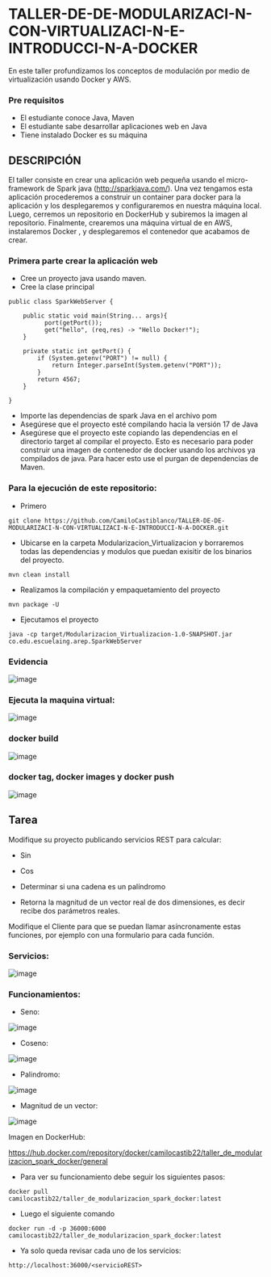# TALLER-DE-DE-MODULARIZACI-N-CON-VIRTUALIZACI-N-E-INTRODUCCI-N-A-DOCKER
En este taller profundizamos los conceptos de modulación por medio de virtualización usando Docker y AWS.

### Pre requisitos
- El estudiante conoce Java, Maven
- El estudiante sabe desarrollar aplicaciones web en Java
- Tiene instalado Docker es su máquina

## DESCRIPCIÓN
El taller consiste en crear una aplicación web pequeña usando el micro-framework de Spark java (http://sparkjava.com/). Una vez tengamos esta aplicación procederemos a construir un container para docker para la aplicación y los desplegaremos y configuraremos en nuestra máquina local. Luego, cerremos un repositorio en DockerHub y subiremos la imagen al repositorio. Finalmente, crearemos una máquina virtual de en AWS, instalaremos Docker , y desplegaremos el contenedor que acabamos de crear.

### Primera parte crear la aplicación web
- Cree un proyecto java usando maven.
- Cree la clase principal
```
public class SparkWebServer {
    
    public static void main(String... args){
          port(getPort());
          get("hello", (req,res) -> "Hello Docker!");
    }

    private static int getPort() {
        if (System.getenv("PORT") != null) {
            return Integer.parseInt(System.getenv("PORT"));
        }
        return 4567;
    }
    
}
```
- Importe las dependencias de spark Java en el archivo pom
- Asegúrese que el proyecto esté compilando hacia la versión 17 de Java
- Asegúrese que el proyecto este copiando las dependencias en el directorio target al compilar el proyecto. Esto es necesario para poder construir una imagen de contenedor de docker usando los archivos ya compilados de java. Para hacer esto use el purgan de dependencias de Maven.
### Para la ejecución de este repositorio:
- Primero
```git
git clone https://github.com/CamiloCastiblanco/TALLER-DE-DE-MODULARIZACI-N-CON-VIRTUALIZACI-N-E-INTRODUCCI-N-A-DOCKER.git
```
- Ubicarse en la carpeta Modularizacion_Virtualizacion y borraremos todas las dependencias y modulos que puedan exisitir de los binarios del proyecto.
```maven
mvn clean install
```
- Realizamos la compilación y empaquetamiento del proyecto
```maven
mvn package -U
```
- Ejecutamos el proyecto
  
```maven
java -cp target/Modularizacion_Virtualizacion-1.0-SNAPSHOT.jar co.edu.escuelaing.arep.SparkWebServer
```

### Evidencia 

![image](https://github.com/CamiloCastiblanco/TALLER-DE-DE-MODULARIZACI-N-CON-VIRTUALIZACI-N-E-INTRODUCCI-N-A-DOCKER/assets/69698380/b406dd47-6e8f-4ca0-b460-1892675323f7)

### Ejecuta la maquina virtual:

![image](https://github.com/CamiloCastiblanco/TALLER-DE-DE-MODULARIZACI-N-CON-VIRTUALIZACI-N-E-INTRODUCCI-N-A-DOCKER/assets/69698380/4d488f4c-de94-409c-b291-fab371902a40)

### docker build

![image](https://github.com/CamiloCastiblanco/TALLER-DE-DE-MODULARIZACI-N-CON-VIRTUALIZACI-N-E-INTRODUCCI-N-A-DOCKER/assets/69698380/43dd98eb-1e6b-4219-b8f7-1835c88884a5)

### docker tag, docker images y docker push

![image](https://github.com/CamiloCastiblanco/TALLER-DE-DE-MODULARIZACI-N-CON-VIRTUALIZACI-N-E-INTRODUCCI-N-A-DOCKER/assets/69698380/eacc11ca-d05c-4c35-b8db-4fcd558754d6)

## Tarea 

Modifique su proyecto publicando servicios REST para calcular:

- Sin

- Cos

- Determinar si una cadena es un palíndromo

- Retorna la magnitud de un vector real de dos dimensiones, es decir recibe dos parámetros reales.

Modifique el Cliente para que se puedan llamar asíncronamente estas funciones, por ejemplo con una formulario para cada función.

### Servicios: 

![image](https://github.com/CamiloCastiblanco/TALLER-DE-DE-MODULARIZACI-N-CON-VIRTUALIZACI-N-E-INTRODUCCI-N-A-DOCKER/assets/69698380/eb3c73f7-a91a-4c46-b7f5-62166058fdd2)

### Funcionamientos:

- Seno:
  
![image](https://github.com/CamiloCastiblanco/TALLER-DE-DE-MODULARIZACI-N-CON-VIRTUALIZACI-N-E-INTRODUCCI-N-A-DOCKER/assets/69698380/de5bf036-461c-49ce-b2fa-a2605719377a)

- Coseno:

![image](https://github.com/CamiloCastiblanco/TALLER-DE-DE-MODULARIZACI-N-CON-VIRTUALIZACI-N-E-INTRODUCCI-N-A-DOCKER/assets/69698380/b85b2497-fa48-4fcd-8845-dc0e0cbbb9ff)

- Palindromo:

![image](https://github.com/CamiloCastiblanco/TALLER-DE-DE-MODULARIZACI-N-CON-VIRTUALIZACI-N-E-INTRODUCCI-N-A-DOCKER/assets/69698380/810e81f2-b77d-44a3-beaa-a25b4ab6e39c)

- Magnitud de un vector:

![image](https://github.com/CamiloCastiblanco/TALLER-DE-DE-MODULARIZACI-N-CON-VIRTUALIZACI-N-E-INTRODUCCI-N-A-DOCKER/assets/69698380/3a449350-fade-4c2d-9c06-01790be2f2ae)

Imagen en DockerHub:

https://hub.docker.com/repository/docker/camilocastib22/taller_de_modularizacion_spark_docker/general

- Para ver su funcionamiento debe seguir los siguientes pasos:

```
docker pull camilocastib22/taller_de_modularizacion_spark_docker:latest
```
- Luego el siguiente comando
  
```
docker run -d -p 36000:6000 camilocastib22/taller_de_modularizacion_spark_docker:latest
```
- Ya solo queda revisar cada uno de los servicios:
  
```
http://localhost:36000/<servicioREST>
```








